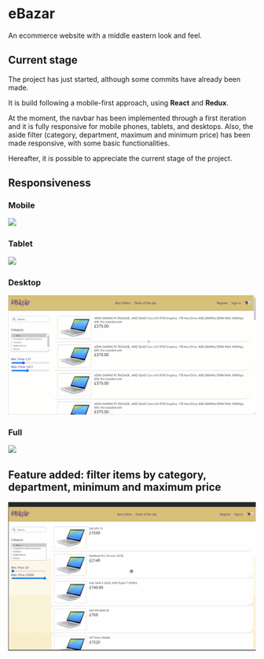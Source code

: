 # eBazar
An ecommerce website with a middle eastern look and feel.

## Current stage
The project has just started, although some commits have already been made.

It is build following a mobile-first approach, using **React** and **Redux**. 

At the moment, the navbar has been implemented through a first iteration and it is fully responsive for mobile phones, tablets, and desktops.
Also, the aside filter (category, department, maximum and minimum price) has been made responsive, with some basic functionalities.

Hereafter, it is possible to appreciate the current stage of the project.

## Responsiveness

### Mobile 

![](mobile-responsive.gif)

### Tablet 

![](tablet-responsive.gif)

### Desktop 

![](desktop-responsive.gif)

### Full

![](full-responsive.gif)

## Feature added: filter items by category, department, minimum and maximum price

![](filter.gif)
